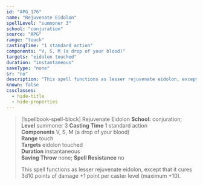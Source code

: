 ```yaml
---
id: "APG_176"
name: "Rejuvenate Eidolon"
spellLevel: "summoner 3"
school: "conjuration"
source: "APG"
range: "touch"
castingTime: "1 standard action"
components: "V, S, M (a drop of your blood)"
targets: "eidolon touched"
duration: "instantaneous"
saveType: "none"
sr: "no"
description: "This spell functions as lesser rejuvenate eidolon, except that it cures 3d10 points of damage +1 point per caster level (maximum +10)."
known: false
cssclasses:
  - hide-title
  - hide-properties
---
```


> [!spellbook-spell-block] Rejuvenate Eidolon
> **School:** conjuration; **Level** summoner 3
> **Casting Time** 1 standard action  
> **Components** V, S, M (a drop of your blood)  
> **Range** touch  
> **Targets** eidolon touched  
> **Duration** instantaneous  
> **Saving Throw** none; **Spell Resistance** no
> 
> This spell functions as lesser rejuvenate eidolon, except that it cures 3d10 points of damage +1 point per caster level (maximum +10).